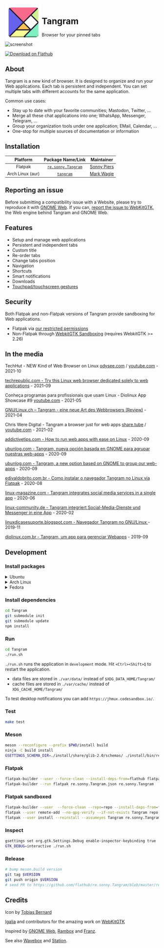 <img style="vertical-align: middle;" src="data/icons/hicolor/scalable/apps/re.sonny.Tangram.svg" align="left" width="120" height="120">

# Tangram

Browser for your pinned tabs

![screenshot](data/appdata/screenshot.png)

<a href='https://flathub.org/apps/details/re.sonny.Tangram'><img width='200' alt='Download on Flathub' width='180' height='60' src='https://flathub.org/assets/badges/flathub-badge-en.svg'/></a>

## About

Tangram is a new kind of browser. It is designed to organize and run your Web applications.
Each tab is persistent and independent. You can set multiple tabs with different accounts for the same application.

Common use cases:

- Stay up to date with your favorite communities; Mastodon, Twitter, ...
- Merge all these chat applications into one; WhatsApp, Messenger, Telegram, ...
- Group your organization tools under one application; EMail, Calendar, ...
- One-stop for multiple sources of documentation or information

## Installation

|     Platform     |                            Package Name/Link                            |                   Maintainer                    |
| :--------------: | :---------------------------------------------------------------------: | :---------------------------------------------: |
|     Flatpak      | [`re.sonny.Tangram`](https://flathub.org/apps/details/re.sonny.Tangram) |    [Sonny Piers](https://github.com/sonnyp)     |
| Arch Linux (aur) |        [`tangram`](https://aur.archlinux.org/packages/tangram/)         | [Mark Wagie](https://github.com/yochananmarqos) |

## Reporting an issue

Before submitting a compatibility issue with a Website, please try to reproduce it with [GNOME Web](https://wiki.gnome.org/Apps/Web/). If you can, [report the issue to WebKitGTK](https://bugs.webkit.org/enter_bug.cgi?assigned_to=webkit-unassigned%40lists.webkit.org&attachurl=&blocked=&bug_file_loc=http://&bug_severity=Normal&bug_status=NEW&comment=&component=WebKit%20Gtk&contenttypeentry=&contenttypemethod=autodetect&contenttypeselection=text/plain&data=&dependson=&description=&flag_type-1=X&flag_type-3=X&flag_type-4=X&form_name=enter_bug&keywords=GTK&maketemplate=Remember%20values%20as%20bookmarkable%20template&op_sys=Linux&priority=P3&product=WebKit&rep_platform=PC&short_desc=%5BGTK%5D%20), the Web engine behind Tangram and GNOME Web.

## Features

- Setup and manage web applications
  <!-- - Custom icon -->
- Persistent and independent tabs
- Custom title
- Re-order tabs
- Change tabs position
- Navigation
- Shortcuts
- Smart notifications
- Downloads
- [Touchpad/touchscreen gestures](https://blogs.gnome.org/alexm/2019/09/13/gnome-and-gestures-part-1-webkitgtk/)

## Security

Both Flatpak and non-Flatpak versions of Tangram provide sandboxing for Web applications.

- Flatpak via [our restricted permissions](https://github.com/sonnyp/Tangram/blob/main/re.sonny.Tangram.json)
- Non-Flatpak through [WebkitGTK Sandboxing](https://www.youtube.com/watch?v=5TDg83LHZ6o) (requires WebkitGTK >= 2.26)

<!-- ## Roadmap

- Custom icon (WIP)
- Custom applications (WIP)
- Expose WebKitGTK settings (todo)
- SearchProvider (todo)
- Custom CSS/JS for better integration (todo)
- WebExtensions (todo) -->

<!-- Disabled for now, enable with TANGRAM_ENABLE_CUSTOM_APPLICATIONS=true -->
<!-- use at your own risk -->
<!--
### Custom applications

You can create custom applications with one or multiple tabs. They work the same as the main instance.

See demo: https://www.youtube.com/watch?v=y9MIXn4Iw70

You can create a custom application by

- dragging the tab out (see demo)
- right click on the tab
- via the application menu -->

## In the media

TechHut - NEW Kind of Web Browser on Linux [odysee.com](https://odysee.com/@TechHut:1/new-kind-of-web-browser-on-linux:b) / [youtube.com](https://www.youtube.com/watch?v=KmQRh-ekaYw) - 2021-10

[techrepublic.com - Try this Linux web browser dedicated solely to web applications](https://www.techrepublic.com/article/try-this-linux-web-browser-dedicated-solely-to-web-applications/) - 2021-09

Conheça programas para profissionais que usam Linux - Diolinux App Showcase #9 [youtube.com](https://www.youtube.com/watch?v=OJVPIYaIBZY&t=230s) - 2021-05

[GNU/Linux.ch – Tangram - eine neue Art des Webbrowsers (Review)](https://gnulinux.ch/tangram-eine-neue-art-des-webbrowsers) - 2021-04

Chris Were Digital - Tangram a browser just for web apps [share.tube](https://share.tube/videos/watch/684332bf-cf6a-415d-970b-fb6ca996996b) / [youtube.com](https://www.youtube.com/watch?v=M1NEZ6fVBQQ) - 2021-02

[addictivetips.com - How to run web apps with ease on Linux](https://www.addictivetips.com/ubuntu-linux-tips/run-web-apps-linux/) - 2020-09

[ubunlog.com - Tangram, nueva opción basada en GNOME para agrupar nuestras web-apps](https://ubunlog.com/tangram-nueva-opcion-basada-en-gnome-para-agrupar-nuestras-web-apps/) - 2020-09

[ubunlog.com - Tangram, a new option based on GNOME to group our web-apps](https://ubunlog.com/en/tangram-nueva-opcion-basada-en-gnome-para-agrupar-nuestras-web-apps/) - 2020-09

[edivaldobrito.com.br - Como instalar o navegador Tangram no Linux via Flatpak](https://www.edivaldobrito.com.br/como-instalar-o-navegador-tangram-no-linux-via-flatpak/) - 2020-08

[linux-magazine.com - Tangram integrates social media services in a single app](https://www.linux-magazine.com/Issues/2020/235/Tangram) - 2020-06

[linux-community.de - Tangram integriert Social-Media-Dienste und Messenger in eine App](https://www.linux-community.de/ausgaben/linuxuser/2020/02/zusammengepuzzelt/) - 2020-02

[linuxdicasesuporte.blogspot.com - Navegador Tangram no GNU/Linux ](https://linuxdicasesuporte.blogspot.com/2019/11/navegador-tangram-no-gnulinux.html) - 2019-11

[diolinux.com.br - Tangram, um app para gerenciar Webapps](https://diolinux.com.br/aplicativos/tangram-um-app-para-gerenciar-webapps.html) - 2019-09

## Development

### Install packages

<details>
 <summary>Ubuntu</summary>
 <code>
 sudo apt install npm libglib2.0-dev-bin flatpak-builder git
 </code>
</details>

<details>
 <summary>Arch Linux</summary>
 <code>
 sudo pacman -S npm glib2 flatpak-builder git
 </code>
</details>

<details>
  <summary>Fedora</summary>
  <code>
  sudo dnf install npm glib2-devel flatpak-builder git
  </code>
</details>

### Install dependencies

```sh
cd Tangram
git submodule init
git submodule update
npm install
```

### Run

```sh
cd Tangram
./run.sh
```

`./run.sh` runs the application in `development` mode. Hit `<Ctrl><Shift>Q` to restart the application.

- data files are stored in `./var/data/` instead of `$XDG_DATA_HOME/Tangram/`
- cache files are stored in `./var/cache/` instead of `XDG_CACHE_HOME/Tangram/`
  <!-- TODO application -->
  <!-- - desktop files are stored in `./var/applications/` instead of `$XDG_DATA_HOME/applications/` -->
  <!-- "--filesystem=xdg-data/applications:create" -->

To test desktop notifications you can add `https://jhmux.codesandbox.io/`.

### Test

```sh
make test
```

### Meson

```sh
meson --reconfigure --prefix $PWD/install build
ninja -C build install
GSETTINGS_SCHEMA_DIR=./install/share/glib-2.0/schemas/ ./install/bin/re.sonny.Tangram
```

### Flatpak

```sh
flatpak-builder --user --force-clean --install-deps-from=flathub flatpak re.sonny.Tangram.json
flatpak-builder --run flatpak re.sonny.Tangram.json re.sonny.Tangram
```

### Flatpak sandboxed

```sh
flatpak-builder --user  --force-clean --repo=repo --install-deps-from=flathub flatpak re.sonny.Tangram.json
flatpak --user remote-add --no-gpg-verify --if-not-exists Tangram repo
flatpak --user install --reinstall --assumeyes Tangram re.sonny.Tangram
```

### Inspect

```sh
gsettings set org.gtk.Settings.Debug enable-inspector-keybinding true
GTK_DEBUG=interactive ./run.sh
```

### Release

```sh
# bump meson.build version
git tag $VERSION
git push origin $VERSION
# send PR to https://github.com/flathub/re.sonny.Tangram/blob/master/re.sonny.Tangram.json
```

## Credits

Icon by [Tobias Bernard](https://tobiasbernard.com/)

[Igalia](https://www.igalia.com/) and contributors for the amazing work on [WebKitGTK](https://webkitgtk.org/)

Inspired by [GNOME Web](https://wiki.gnome.org/Apps/Web), [Rambox](https://rambox.pro/#home) and [Franz](https://meetfranz.com/).

See also [Wavebox](https://wavebox.io/) and [Station](https://getstation.com/).
